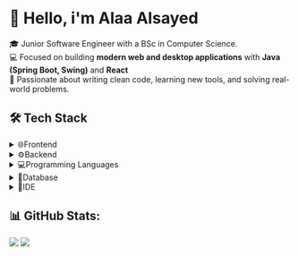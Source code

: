 # 👋 Hello, i'm Alaa Alsayed

🎓 Junior Software Engineer with a BSc in Computer Science.  
💻 Focused on building **modern web and desktop applications** with **Java (Spring Boot, Swing)** and **React**  
🚀 Passionate about writing clean code, learning new tools, and solving real-world problems.
## 🛠️ Tech Stack

<details>
  <summary>🌐Frontend</summary>
  <br/>

  <!-- Frontend -->
  <img src="https://cdn.jsdelivr.net/gh/devicons/devicon/icons/html5/html5-original.svg" height="30" alt="HTML5" />
  <img src="https://cdn.jsdelivr.net/gh/devicons/devicon/icons/css3/css3-original.svg" height="30" alt="CSS3" />
  <img src="https://cdn.jsdelivr.net/gh/devicons/devicon/icons/javascript/javascript-original.svg" height="30" alt="JavaScript" />
  <img src="https://cdn.jsdelivr.net/gh/devicons/devicon/icons/react/react-original.svg" height="30" alt="React" />
  <img src="https://cdn.jsdelivr.net/gh/devicons/devicon/icons/dotnetcore/dotnetcore-original.svg" height="30" alt="Blazor" />
</details>
  <!-- Backend -->
  <details>
  <summary>⚙️Backend</summary>

  <img src="https://cdn.jsdelivr.net/gh/devicons/devicon/icons/java/java-original.svg" height="30" alt="Java" />
  <img src="https://cdn.jsdelivr.net/gh/devicons/devicon/icons/spring/spring-original.svg" height="30" alt="Spring Boot" />
  <img src="https://cdn.jsdelivr.net/gh/devicons/devicon/icons/csharp/csharp-original.svg" height="30" alt="C#" />
</details>
  <details>
  <!-- Programming Languages -->
  <summary>💻Programming Languages</summary>
  <img src="https://cdn.jsdelivr.net/gh/devicons/devicon/icons/c/c-original.svg" height="30" alt="C" />
  <img src="https://cdn.jsdelivr.net/gh/devicons/devicon/icons/cplusplus/cplusplus-original.svg" height="30" alt="C++" />
  <img src="https://cdn.jsdelivr.net/gh/devicons/devicon/icons/haskell/haskell-original.svg" height="30" alt="Haskell" />
</details>
 
  <details>
  <!-- Database -->
  <summary>💾Database</summary>
  <img src="https://cdn.jsdelivr.net/gh/devicons/devicon/icons/postgresql/postgresql-original.svg" height="30" alt="PostgreSQL" />

</details>

  <!-- IDE -->
  <details>
  <summary>🧰IDE</summary>
  <img src="https://cdn.jsdelivr.net/gh/devicons/devicon/icons/vscode/vscode-original.svg" height="30" alt="VSCode" />
  <img src="https://cdn.jsdelivr.net/gh/devicons/devicon/icons/eclipse/eclipse-original.svg" height="30" alt="Eclipse" />
</details>


## 📊 GitHub Stats:
![](https://github-readme-stats.vercel.app/api?username=Amerov1&theme=dark&hide_border=false&include_all_commits=false&count_private=false) <!--![](https://github-readme-stats.vercel.app/api/top-langs/?username=Amerov1&theme=dark&hide_border=false&include_all_commits=false&count_private=false&layout=compact)--> ![](https://nirzak-streak-stats.vercel.app/?user=Amerov1&theme=dark&hide_border=false)








<!--
**Amerov1/Amerov1** is a ✨ _special_ ✨ repository because its `README.md` (this file) appears on your GitHub profile.

Here are some ideas to get you started:

- 🔭 I’m currently working on ...
- 🌱 I’m currently learning ...
- 👯 I’m looking to collaborate on ...
- 🤔 I’m looking for help with ...
- 💬 Ask me about ...
- 📫 How to reach me: ...
- 😄 Pronouns: ...
- ⚡ Fun fact: ...
-->
